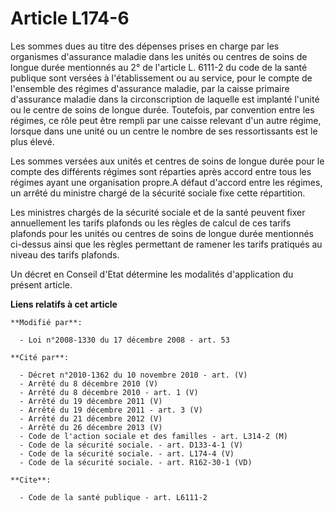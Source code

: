 # Article L174-6

Les sommes dues au titre des dépenses prises en charge par les organismes d'assurance maladie dans les unités ou centres de
soins de longue durée mentionnés au 2° de l'article L. 6111-2 du code de la santé publique sont versées à l'établissement ou
au service, pour le compte de l'ensemble des régimes d'assurance maladie, par la caisse primaire d'assurance maladie dans la
circonscription de laquelle est implanté l'unité ou le centre de soins de longue durée. Toutefois, par convention entre les
régimes, ce rôle peut être rempli par une caisse relevant d'un autre régime, lorsque dans une unité ou un centre le nombre de
ses ressortissants est le plus élevé. 

Les sommes versées aux unités et centres de soins de longue durée pour le compte des différents régimes sont réparties après
accord entre tous les régimes ayant une organisation propre.A défaut d'accord entre les régimes, un arrêté du ministre chargé
de la sécurité sociale fixe cette répartition. 

Les ministres chargés de la sécurité sociale et de la santé peuvent fixer annuellement les tarifs plafonds ou les règles de
calcul de ces tarifs plafonds pour les unités ou centres de soins de longue durée mentionnés ci-dessus ainsi que les règles
permettant de ramener les tarifs pratiqués au niveau des tarifs plafonds. 

Un décret en Conseil d'Etat détermine les modalités d'application du présent article.

**Liens relatifs à cet article**

	**Modifié par**:

	  - Loi n°2008-1330 du 17 décembre 2008 - art. 53

	**Cité par**:

	  - Décret n°2010-1362 du 10 novembre 2010 - art. (V)
	  - Arrêté du 8 décembre 2010 (V)
	  - Arrêté du 8 décembre 2010 - art. 1 (V)
	  - Arrêté du 19 décembre 2011 (V)
	  - Arrêté du 19 décembre 2011 - art. 3 (V)
	  - Arrêté du 21 décembre 2012 (V)
	  - Arrêté du 26 décembre 2013 (V)
	  - Code de l'action sociale et des familles - art. L314-2 (M)
	  - Code de la sécurité sociale. - art. D133-4-1 (V)
	  - Code de la sécurité sociale. - art. L174-4 (V)
	  - Code de la sécurité sociale. - art. R162-30-1 (VD)

	**Cite**:

	  - Code de la santé publique - art. L6111-2
